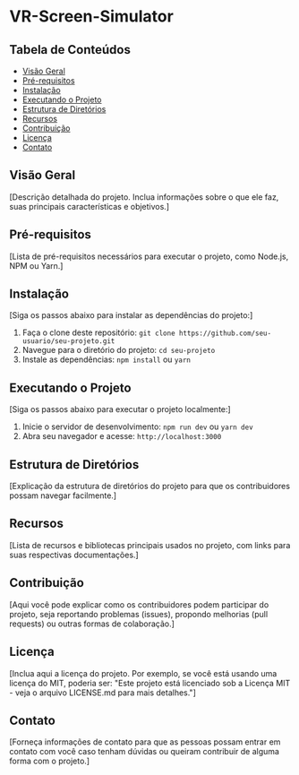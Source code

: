 # VR-Screen-Simulator



## Tabela de Conteúdos

- [Visão Geral](#visão-geral)
- [Pré-requisitos](#pré-requisitos)
- [Instalação](#instalação)
- [Executando o Projeto](#executando-o-projeto)
- [Estrutura de Diretórios](#estrutura-de-diretórios)
- [Recursos](#recursos)
- [Contribuição](#contribuição)
- [Licença](#licença)
- [Contato](#contato)

## Visão Geral

[Descrição detalhada do projeto. Inclua informações sobre o que ele faz, suas principais características e objetivos.]

## Pré-requisitos

[Lista de pré-requisitos necessários para executar o projeto, como Node.js, NPM ou Yarn.]

## Instalação

[Siga os passos abaixo para instalar as dependências do projeto:]

1. Faça o clone deste repositório: `git clone https://github.com/seu-usuario/seu-projeto.git`
2. Navegue para o diretório do projeto: `cd seu-projeto`
3. Instale as dependências: `npm install` ou `yarn`

## Executando o Projeto

[Siga os passos abaixo para executar o projeto localmente:]

1. Inicie o servidor de desenvolvimento: `npm run dev` ou `yarn dev`
2. Abra seu navegador e acesse: `http://localhost:3000`

## Estrutura de Diretórios

[Explicação da estrutura de diretórios do projeto para que os contribuidores possam navegar facilmente.]

## Recursos

[Lista de recursos e bibliotecas principais usados no projeto, com links para suas respectivas documentações.]

## Contribuição

[Aqui você pode explicar como os contribuidores podem participar do projeto, seja reportando problemas (issues), propondo melhorias (pull requests) ou outras formas de colaboração.]

## Licença

[Inclua aqui a licença do projeto. Por exemplo, se você está usando uma licença do MIT, poderia ser: "Este projeto está licenciado sob a Licença MIT - veja o arquivo LICENSE.md para mais detalhes."]

## Contato

[Forneça informações de contato para que as pessoas possam entrar em contato com você caso tenham dúvidas ou queiram contribuir de alguma forma com o projeto.]

